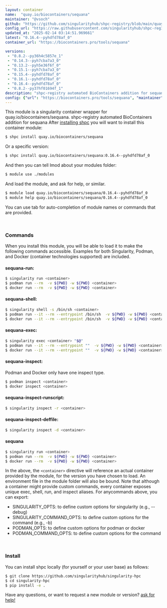 ```yaml
---
layout: container
name:  "quay.io/biocontainers/sequana"
maintainer: "@vsoch"
github: "https://github.com/singularityhub/shpc-registry/blob/main/quay.io/biocontainers/sequana/container.yaml"
config_url: "https://raw.githubusercontent.com/singularityhub/shpc-registry/main/quay.io/biocontainers/sequana/container.yaml"
updated_at: "2025-02-14 03:14:51.969661"
latest: "0.16.4--pyhdfd78af_0"
container_url: "https://biocontainers.pro/tools/sequana"

versions:
 - "0.8.2--py36h4c5857e_1"
 - "0.14.3--pyh7cba7a3_0"
 - "0.13.2--pyh5e36f6f_0"
 - "0.15.1--pyh7cba7a3_0"
 - "0.15.4--pyhdfd78af_0"
 - "0.16.1--pyhdfd78af_0"
 - "0.16.4--pyhdfd78af_0"
 - "0.8.2--py37hf01694f_1"
description: "shpc-registry automated BioContainers addition for sequana"
config: {"url": "https://biocontainers.pro/tools/sequana", "maintainer": "@vsoch", "description": "shpc-registry automated BioContainers addition for sequana", "latest": {"0.16.4--pyhdfd78af_0": "sha256:91d3dfc9ed70f23b1137340cb0f36a1d1683fe24b915f5798b14d2e00159f71f"}, "tags": {"0.8.2--py36h4c5857e_1": "sha256:03bd2313d7dfc05e294f3b5e9d37510fc14c6e5823f657aee0b3146e157f6a28", "0.14.3--pyh7cba7a3_0": "sha256:c684fb31f660c1ab46c990389e1b5ed1f73cfb8d7ce5cffdbf47356a80a1eff9", "0.13.2--pyh5e36f6f_0": "sha256:1e3f43185f9d8f2b5872db976a216a9dbf2731d95662707c8c620d0bf06287b6", "0.15.1--pyh7cba7a3_0": "sha256:2c0b00121993a0ef1ca3cf38f3a6b5249e9cff4a28f316c43bd38278c9c64194", "0.15.4--pyhdfd78af_0": "sha256:319ff3a4bc782a07bec7bc3d604ed2d34831abb6f088ac9686da4eef4b30e501", "0.16.1--pyhdfd78af_0": "sha256:d434a0464b0bea61eac31109bc17fa742429c01cba8fee20878f998927c8103b", "0.16.4--pyhdfd78af_0": "sha256:91d3dfc9ed70f23b1137340cb0f36a1d1683fe24b915f5798b14d2e00159f71f", "0.8.2--py37hf01694f_1": "sha256:3ab260ae4e6857c04d370eff7321de37cc193eec4f371f0ee0d2f3b16c7c030e"}, "docker": "quay.io/biocontainers/sequana"}
---
```


This module is a singularity container wrapper for quay.io/biocontainers/sequana.
shpc-registry automated BioContainers addition for sequana
After [installing shpc](#install) you will want to install this container module:


```bash
$ shpc install quay.io/biocontainers/sequana
```

Or a specific version:

```bash
$ shpc install quay.io/biocontainers/sequana:0.16.4--pyhdfd78af_0
```

And then you can tell lmod about your modules folder:

```bash
$ module use ./modules
```

And load the module, and ask for help, or similar.

```bash
$ module load quay.io/biocontainers/sequana/0.16.4--pyhdfd78af_0
$ module help quay.io/biocontainers/sequana/0.16.4--pyhdfd78af_0
```

You can use tab for auto-completion of module names or commands that are provided.

<br>

### Commands

When you install this module, you will be able to load it to make the following commands accessible.
Examples for both Singularity, Podman, and Docker (container technologies supported) are included.

#### sequana-run:

```bash
$ singularity run <container>
$ podman run --rm  -v ${PWD} -w ${PWD} <container>
$ docker run --rm  -v ${PWD} -w ${PWD} <container>
```

#### sequana-shell:

```bash
$ singularity shell -s /bin/sh <container>
$ podman run --it --rm --entrypoint /bin/sh  -v ${PWD} -w ${PWD} <container>
$ docker run --it --rm --entrypoint /bin/sh  -v ${PWD} -w ${PWD} <container>
```

#### sequana-exec:

```bash
$ singularity exec <container> "$@"
$ podman run --it --rm --entrypoint ""  -v ${PWD} -w ${PWD} <container> "$@"
$ docker run --it --rm --entrypoint ""  -v ${PWD} -w ${PWD} <container> "$@"
```

#### sequana-inspect:

Podman and Docker only have one inspect type.

```bash
$ podman inspect <container>
$ docker inspect <container>
```

#### sequana-inspect-runscript:

```bash
$ singularity inspect -r <container>
```

#### sequana-inspect-deffile:

```bash
$ singularity inspect -d <container>
```



#### sequana

```bash
$ singularity run <container>
$ podman run --rm  -v ${PWD} -w ${PWD} <container>
$ docker run --rm  -v ${PWD} -w ${PWD} <container>
```


In the above, the `<container>` directive will reference an actual container provided
by the module, for the version you have chosen to load. An environment file in the
module folder will also be bound. Note that although a container
might provide custom commands, every container exposes unique exec, shell, run, and
inspect aliases. For anycommands above, you can export:

 - SINGULARITY_OPTS: to define custom options for singularity (e.g., --debug)
 - SINGULARITY_COMMAND_OPTS: to define custom options for the command (e.g., -b)
 - PODMAN_OPTS: to define custom options for podman or docker
 - PODMAN_COMMAND_OPTS: to define custom options for the command

<br>

### Install

You can install shpc locally (for yourself or your user base) as follows:

```bash
$ git clone https://github.com/singularityhub/singularity-hpc
$ cd singularity-hpc
$ pip install -e .
```

Have any questions, or want to request a new module or version? [ask for help!](https://github.com/singularityhub/singularity-hpc/issues)